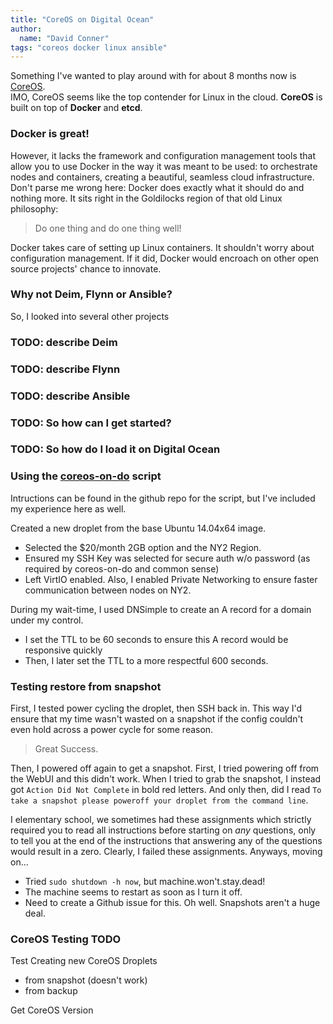 ```yaml
---
title: "CoreOS on Digital Ocean"
author:
  name: "David Conner"
tags: "coreos docker linux ansible"
---
```


Something I've wanted to play around with for about 8 months now is [CoreOS](https://coreos.com/).  
IMO, CoreOS seems like the top contender for Linux in the cloud.  **CoreOS** is built on top of **Docker** and **etcd**.  

### Docker is great!  

However, it lacks the framework and configuration management tools that allow you to use Docker in 
the way it was meant to be used: to orchestrate nodes and containers, creating a beautiful, seamless cloud 
infrastructure.  Don't parse me wrong here: Docker does exactly what it should do and nothing more.  It sits
right in the Goldilocks region of that old Linux philosophy: 

> Do one thing and do one thing well!

Docker takes care of setting up Linux containers.  It shouldn't worry about configuration management.  If it did,
Docker would encroach on other open source projects' chance to innovate.

### Why not Deim, Flynn or Ansible?

So, I looked into several other projects

### TODO: describe Deim
### TODO: describe Flynn
### TODO: describe Ansible

### TODO: So how can I get started?
### TODO: So how do I load it on Digital Ocean


### Using the [coreos-on-do](https://github.com/ibuildthecloud/coreos-on-do) script

Intructions can be found in the github repo for the script, but I've included my experience here as well.

Created a new droplet from the base Ubuntu 14.04x64 image.  
- Selected the $20/month 2GB option and the NY2 Region.
- Ensured my SSH Key was selected for secure auth w/o password (as required by coreos-on-do and common sense)
- Left VirtIO enabled.  Also, I enabled Private Networking to ensure faster communication between nodes on NY2.

During my wait-time, I used DNSimple to create an A record for a domain under my control.
- I set the TTL to be 60 seconds to ensure this A record would be responsive quickly
- Then, I later set the TTL to a more respectful 600 seconds.

### Testing restore from snapshot

First, I tested power cycling the droplet, then SSH back in. This way I'd ensure that my time wasn't wasted on a snapshot if the config 
couldn't even hold across a power cycle for some reason.  

> Great Success.

Then, I powered off again to get a snapshot.  First, I tried powering off from the WebUI and this didn't work.
When I tried to grab the snapshot, I instead got `Action Did Not Complete` in bold red letters.  And only then, did I 
read `To take a snapshot please poweroff your droplet from the command line`.  

I elementary school, we sometimes had these assignments which strictly required you to read all instructions 
before starting on *any* questions, only to tell you at the end of the instructions that answering any of the 
questions would result in a zero.  Clearly, I failed these assignments. Anyways, moving on...

- Tried `sudo shutdown -h now`, but machine.won't.stay.dead!
- The machine seems to restart as soon as I turn it off.
- Need to create a Github issue for this.  Oh well.  Snapshots aren't a huge deal.

### CoreOS Testing TODO

Test Creating new CoreOS Droplets
- from snapshot (doesn't work)
- from backup

Get CoreOS Version





 